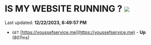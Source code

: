 # IS MY WEBSITE RUNNING ? [![](https://img.shields.io/static/v1?label=Sponsor&message=%E2%9D%A4&logo=GitHub&color=%23fe8e86)](https://github.com/sponsors/<username>)

Last updated: **12/22/2023, 6:49:57 PM**

- `GET` [https://youssefservice.me](https://youssefservice.me) - **Up** (807ms)

